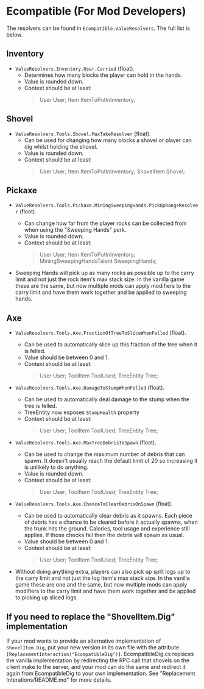 ﻿# Ecompatible (For Mod Developers)

The resolvers can be found in `Ecompatible.ValueResolvers`. The full list is below.

## Inventory

- `ValueResolvers.Inventory.User.Carried` (float).
	- Determines how many blocks the player can hold in the hands.
	- Value is rounded down.
	- Context should be at least:
		> User User;
		> Item ItemToPutInInventory;

## Shovel

- `ValueResolvers.Tools.Shovel.MaxTakeResolver` (float).
	- Can be used for changing how many blocks a shovel or player can dig whilst holding the shovel.
	- Value is rounded down.
	- Context should be at least:
		> User User;
		> Item ItemToPutInInventory;
		> ShovelItem Shovel;

## Pickaxe

- `ValueResolvers.Tools.Pickaxe.MiningSweepingHands.PickUpRangeResolver` (float).
	- Can change how far from the player rocks can be collected from when using the "Sweeping Hands" perk.
	- Value is rounded down.
	- Context should be at least:
		> User User;
		> Item ItemToPutInInventory;
		> MiningSweepingHandsTalent SweepingHands;

- Sweeping Hands will pick up as many rocks as possible up to the carry limit and not just the rock item's max stack size. In the vanilla game these are the same, but now multiple mods can apply modifiers to the carry limit and have them work together and be applied to sweeping hands.

## Axe

- `ValueResolvers.Tools.Axe.FractionOfTreeToSliceWhenFelled` (float).
	- Can be used to automatically slice up this fraction of the tree when it is felled.
	- Value should be between 0 and 1.
	- Context should be at least:
		> User User;
		> ToolItem ToolUsed;
		> TreeEntity Tree;

- `ValueResolvers.Tools.Axe.DamageToStumpWhenFelled` (float).
	- Can be used to automatically deal damage to the stump when the tree is felled.
	- TreeEntity now exposes `StumpHealth` property
	- Context should be at least:
		> User User;
		> ToolItem ToolUsed;
		> TreeEntity Tree;

- `ValueResolvers.Tools.Axe.MaxTreeDebrisToSpawn` (float).
	- Can be used to change the maximum number of debris that can spawn. It doesn't usually reach the default limit of 20 so increasing it is unlikely to do anything.
	- Value is rounded down.
	- Context should be at least:
		> User User;
		> ToolItem ToolUsed;
		> TreeEntity Tree;

- `ValueResolvers.Tools.Axe.ChanceToClearDebrisOnSpawn` (float).
	- Can be used to automatically clear debris as it spawns. Each piece of debris has a chance to be cleared before it actually spawns, when the trunk hits the ground. Calories, tool usage and experience still applies. If those checks fail then the debris will spawn as usual.
	- Value should be between 0 and 1.
	- Context should be at least:
		> User User;
		> ToolItem ToolUsed;
		> TreeEntity Tree;

- Without doing anything extra, players can also pick up split logs up to the carry limit and not just the log item's max stack size. In the vanilla game these are one and the same, but now multiple mods can apply modifiers to the carry limit and have them work together and be applied to picking up sliced logs.

## If you need to replace the "ShovelItem.Dig" implementation

If your mod wants to provide an alternative implementation of `ShovelItem.Dig`, put your new version in its own file with the attribute `[ReplacementInteraction("EcompatibleDig")]`. EcompatibleDig.cs replaces the vanilla implementation by redirecting the RPC call that shovels on the client make to the server, and your mod can do the same and redirect it again from EcompatibleDig to your own implementation.
See "Replacement Interations/README.md" for more details. 